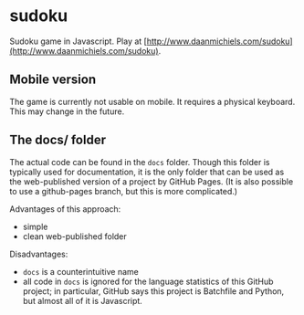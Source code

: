 # sudoku

Sudoku game in Javascript.
Play at [http://www.daanmichiels.com/sudoku](http://www.daanmichiels.com/sudoku).


## Mobile version

The game is currently not usable on mobile. It requires a physical keyboard.
This may change in the future.


## The docs/ folder

The actual code can be found in the `docs` folder.
Though this folder is typically used for documentation, it is the only folder
that can be used as the web-published version of a project by GitHub Pages.
(It is also possible to use a github-pages branch, but this is more complicated.)

Advantages of this approach:
 - simple
 - clean web-published folder

Disadvantages:
 - `docs` is a counterintuitive name
 - all code in `docs` is ignored for the language statistics of this GitHub project;
   in particular, GitHub says this project is Batchfile and Python,
   but almost all of it is Javascript.


